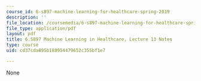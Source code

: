 ```yaml
---
course_id: 6-s897-machine-learning-for-healthcare-spring-2019
description: ''
file_location: /coursemedia/6-s897-machine-learning-for-healthcare-spring-2019/cd37cda895b188954479652c355bf1e7_MIT6_S897S19_lec13note.pdf
file_type: application/pdf
layout: pdf
title: 6.S897 Machine Learning in Healthcare, Lecture 13 Notes
type: course
uid: cd37cda895b188954479652c355bf1e7

---
```

None